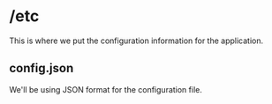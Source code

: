 # /etc

This is where we put the configuration information for the application.

## config.json

We'll be using JSON format for the configuration file.